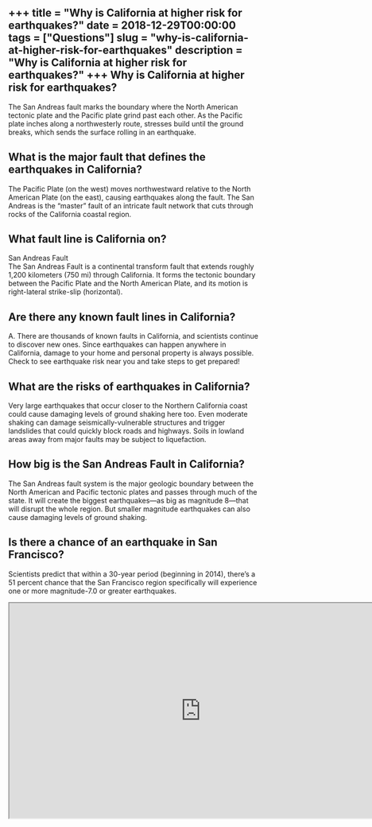 +++
title = "Why is California at higher risk for earthquakes?"
date = 2018-12-29T00:00:00
tags = ["Questions"]
slug = "why-is-california-at-higher-risk-for-earthquakes"
description = "Why is California at higher risk for earthquakes?"
+++
Why is California at higher risk for earthquakes?
-------------------------------------------------

The San Andreas fault marks the boundary where the North American tectonic plate and the Pacific plate grind past each other. As the Pacific plate inches along a northwesterly route, stresses build until the ground breaks, which sends the surface rolling in an earthquake.

What is the major fault that defines the earthquakes in California?
-------------------------------------------------------------------

The Pacific Plate (on the west) moves northwestward relative to the North American Plate (on the east), causing earthquakes along the fault. The San Andreas is the “master” fault of an intricate fault network that cuts through rocks of the California coastal region.

What fault line is California on?
---------------------------------

San Andreas Fault  
The San Andreas Fault is a continental transform fault that extends roughly 1,200 kilometers (750 mi) through California. It forms the tectonic boundary between the Pacific Plate and the North American Plate, and its motion is right-lateral strike-slip (horizontal).

Are there any known fault lines in California?
----------------------------------------------

A. There are thousands of known faults in California, and scientists continue to discover new ones. Since earthquakes can happen anywhere in California, damage to your home and personal property is always possible. Check to see earthquake risk near you and take steps to get prepared!

What are the risks of earthquakes in California?
------------------------------------------------

Very large earthquakes that occur closer to the Northern California coast could cause damaging levels of ground shaking here too. Even moderate shaking can damage seismically-vulnerable structures and trigger landslides that could quickly block roads and highways. Soils in lowland areas away from major faults may be subject to liquefaction.

How big is the San Andreas Fault in California?
-----------------------------------------------

The San Andreas fault system is the major geologic boundary between the North American and Pacific tectonic plates and passes through much of the state. It will create the biggest earthquakes—as big as magnitude 8—that will disrupt the whole region. But smaller magnitude earthquakes can also cause damaging levels of ground shaking.

Is there a chance of an earthquake in San Francisco?
----------------------------------------------------

Scientists predict that within a 30-year period (beginning in 2014), there’s a 51 percent chance that the San Francisco region specifically will experience one or more magnitude-7.0 or greater earthquakes.

<iframe allow="accelerometer; autoplay; clipboard-write; encrypted-media; gyroscope; picture-in-picture" allowfullscreen="" class="__youtube_prefs__  epyt-is-override  no-lazyload" data-no-lazy="1" data-origheight="433" data-origwidth="770" data-skipgform_ajax_framebjll="" height="433" id="_ytid_43662" loading="lazy" src="https://www.youtube.com/embed/xRLPZp_uKdI?enablejsapi=1&autoplay=0&cc_load_policy=0&cc_lang_pref=&iv_load_policy=1&loop=0&modestbranding=0&rel=1&fs=1&playsinline=0&autohide=2&theme=dark&color=red&controls=1&" title="YouTube player" width="770"></iframe>